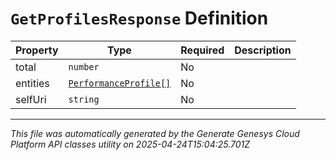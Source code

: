 # `GetProfilesResponse` Definition

| Property | Type | Required | Description |
|----------|------|----------|-------------|
| total | `number` | No |  |
| entities | [`PerformanceProfile[]`](performanceprofile-definition.md) | No |  |
| selfUri | `string` | No |  |

---

*This file was automatically generated by the Generate Genesys Cloud Platform API classes utility on 2025-04-24T15:04:25.701Z*